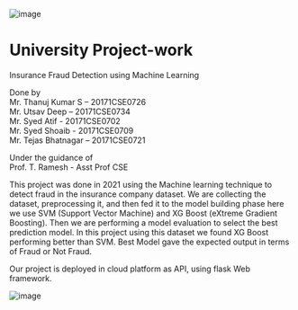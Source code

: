 ![image](https://user-images.githubusercontent.com/57106292/117543612-35f8f800-b03b-11eb-91b9-4dbd69734595.png)

# University Project-work<br>
Insurance Fraud Detection using Machine Learning <br>

Done by<br>
Mr. Thanuj Kumar S – 20171CSE0726<br>
Mr. Utsav Deep – 20171CSE0734<br>
Mr. Syed Atif  - 20171CSE0702<br>
Mr. Syed Shoaib   - 20171CSE0709<br>
Mr. Tejas Bhatnagar – 20171CSE0721<br>

Under the guidance of<br>
Prof. T. Ramesh - Asst Prof CSE<br>


This project was done in 2021 using the Machine learning technique to detect fraud in the insurance company dataset. We are collecting the dataset, preprocessing it, and then fed it to the model building phase here we use SVM (Support Vector Machine) and XG Boost (eXtreme Gradient Boosting). Then we are performing a model evaluation to select the best prediction model.
In this project using this dataset we found XG Boost performing better than SVM. Best Model gave the expected output in terms of Fraud or Not Fraud.

Our project is deployed in cloud platform as API, using flask Web framework.

![image](https://user-images.githubusercontent.com/57106292/117533661-9a03c800-b00b-11eb-889f-9c73b1da78dd.png)  


